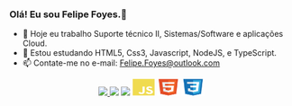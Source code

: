 ### Olá! Eu sou Felipe Foyes.👋

- 🔭 Hoje eu trabalho Suporte técnico II, Sistemas/Software e aplicações Cloud. 
- 🌱 Estou estudando HTML5, Css3, Javascript, NodeJS, e TypeScript.
- 📫 Contate-me no e-mail: Felipe.Foyes@outlook.com


<div align="center">
  <a href="https://github.com/FelipeFoyes">
  <img height="180em" src="https://github-readme-stats.vercel.app/api?username=FelipeFoyes&show_icons=true&theme=blue&include_all_commits=true&count_private=true"/> 
  <a href="https://https://www.linkedin.com/in/felipe-foyes-106481143" target="_blank"><img src="https://img.shields.io/badge/-LinkedIn-%230077B5?style=for-the-badge&logo=linkedin&logoColor=white" target="_blank"></a>   
   <a href="https://instagram.com/Felipe_Foyes" target="_blank"><img src="https://img.shields.io/badge/-Instagram-%23E4405F?style=for-the-badge&logo=instagram&logoColor=white" target="_blank"></a>
    <img align="side" alt="Felipe-Js" height="30" width="40" src="https://raw.githubusercontent.com/devicons/devicon/master/icons/javascript/javascript-plain.svg">
    <img align="side" alt="Felipe-HTML" height="30" width="40" src="https://raw.githubusercontent.com/devicons/devicon/master/icons/html5/html5-original.svg">
    <img align="side" alt="Rafa-CSS" height="30" width="40" src="https://raw.githubusercontent.com/devicons/devicon/master/icons/css3/css3-original.svg">
    
    
</div>
 
